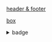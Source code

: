 [header & footer](https://github.com/kyechan99/capsule-render#readme)

[box](https://github.com/matchai/awesome-pinned-gists)

<details><summary>badge</summary>

### Collaborating Tool

- Git  
  
  - img alt="git" src="https://cdn.jsdelivr.net/gh/devicons/devicon/icons/git/git-original-wordmark.svg" width="75" height="75"/>
  - img alt="Git" src="https://img.shields.io/badge/Git-F05032?style=flat-square&logo=Git&logoColor=white"/>
  - img alt="Git" src="https://img.shields.io/badge/Git-F05032?style=for-the-badge&logo=Git&logoColor=white"/>
  
- GitHub  
  
  - img alt="GitHub" src="https://cdn.jsdelivr.net/gh/devicons/devicon/icons/github/github-original-wordmark.svg" width="75" height="75"/>
  - img alt="GitHub" src="https://img.shields.io/badge/GitHub-181717?style=flat-square&logo=GitHub&logoColor=white"/>
  - img alt="GitHub" src="https://img.shields.io/badge/GitHub-181717?style=for-the-badge&logo=GitHub&logoColor=white"/>

---  

### DB  
  
- mysql
  
  - img alt="mysql" src="https://cdn.jsdelivr.net/gh/devicons/devicon/icons/mysql/mysql-original-wordmark.svg" width="75" height="75"/>
  - img alt="mysql" src="https://img.shields.io/badge/MySQL-4479A1?style=flat-square&logo=MySQL&logoColor=white"/>
  - img alt="mysql" src="https://img.shields.io/badge/MySQL-4479A1?style=for-the-badge&logo=MySQL&logoColor=white"/>

---

### PYTHON  
  
- Python
  - img alt="python" src="https://cdn.jsdelivr.net/gh/devicons/devicon/icons/python/python-original-wordmark.svg" width="75" height="75"/>
  - img alt="Python" src="https://img.shields.io/badge/python%20-%2314354C.svg?style=flat-square&logo=python&logoColor=white"/>
  - img alt="Python" src="https://img.shields.io/badge/python%20-%2314354C.svg?style=for-the-badge&logo=python&logoColor=white"/>
  
- 자료 수집
  - img alt="beautifulsoup" src="https://img.shields.io/badge/beautifulsoup-F3E2A9?style=flat-square&logo=Bitdefender&logoColor=black"/>
  - img alt="beautifulsoup" src="https://img.shields.io/badge/beautifulsoup-F3E2A9?style=for-the-badge&logo=Bitdefender&logoColor=black"/>
  
  - img alt="selenium" src="https://img.shields.io/badge/selenium-43B02A?style=flat-square&logo=Selenium&logoColor=white"/>
  - img alt="selenium" src="https://img.shields.io/badge/selenium-43B02A?style=for-the-badge&logo=Selenium&logoColor=white"/>

- 자료 처리 및 분석
  - img alt="numpy" src="https://img.shields.io/badge/numpy-013243?style=flat-square&logo=numpy&logoColor=white"/>
  - img alt="numpy" src="https://img.shields.io/badge/numpy-013243?style=for-the-badge&logo=numpy&logoColor=white"/>
  
  - img alt="pandas" src="https://img.shields.io/badge/pandas-150458?style=flat-square&logo=pandas&logoColor=white"/>
  - img alt="pandas" src="https://img.shields.io/badge/pandas-150458?style=for-the-badge&logo=pandas&logoColor=white"/>

- 자료 시각화
  - img alt="plotly" src="https://img.shields.io/badge/plotly-3F4F75?style=flat-square&logo=Plotly&logoColor=white"/>
  - img alt="plotly" src="https://img.shields.io/badge/plotly-3F4F75?style=for-the-badge&logo=Plotly&logoColor=white"/>
  
  - img alt="folium" src="https://img.shields.io/badge/folium-77B829?style=flat-square&logo=Folium&logoColor=white"/>
  - img alt="folium" src="https://img.shields.io/badge/folium-77B829?style=for-the-badge&logo=Folium&logoColor=white"/>
  
  - img alt="wordcloud" src="https://img.shields.io/badge/wordcloud-3693F3?style=flat-square&logo=iCloud&logoColor=white"/>
  - img alt="wordcloud" src="https://img.shields.io/badge/wordcloud-3693F3?style=for-the-badge&logo=iCloud&logoColor=white"/>
  
  - img alt="streamlit" src="https://img.shields.io/badge/streamlit-FF4B4B?style=flat-square&logo=Streamlit&logoColor=white"/>
  - img alt="streamlit" src="https://img.shields.io/badge/streamlit-FF4B4B?style=for-the-badge&logo=Streamlit&logoColor=white"/>
  
- 인공지능  
  - img alt="scikitlearn" src="https://img.shields.io/badge/scikitlearn-F7931E?style=flat-square&logo=scikit-learn&logoColor=white"/>
  - img alt="scikitlearn" src="https://img.shields.io/badge/scikitlearn-F7931E?style=for-the-badge&logo=scikit-learn&logoColor=white"/>
  
  - img alt="tensorflow" src="https://img.shields.io/badge/tensorflow-FF6F00?style=flat-square&logo=tensorflow&logoColor=white"/>
  - img alt="tensorflow" src="https://img.shields.io/badge/tensorflow-FF6F00?style=for-the-badge&logo=tensorflow&logoColor=white"/>

- 백엔드
  - img alt="FastAPI" src="https://img.shields.io/badge/FastAPI-009688?style=flat-square&logo=scikit-learn&logoColor=white"/>
  - img alt="FastAPI" src="https://img.shields.io/badge/FastAPI-009688?style=for-the-badge&logo=scikit-learn&logoColor=white"/>  
  
---  

### FrontEnd

- html  
  - img alt="html5" src="https://cdn.jsdelivr.net/gh/devicons/devicon/icons/html5/html5-original-wordmark.svg" width="75" height="75"/>
  - img alt="html5" src="https://img.shields.io/badge/HTML5-E34F26?&style=flat-square&logo=html5&logoColor=white"/> 
  - img alt="html5" src="https://img.shields.io/badge/HTML5-E34F26?&style=for-the-badge&logo=html5&logoColor=white"/> 
  
- css  
  - img alt="css3" src="https://cdn.jsdelivr.net/gh/devicons/devicon/icons/css3/css3-original-wordmark.svg" width="75" height="75"/>
  - img alt="css3" src="https://img.shields.io/badge/CSS3-E4405F?style=flat-square&logo=CSS3&logoColor=#1572B6"/>
  - img alt="css3" src="https://img.shields.io/badge/CSS3-E4405F?style=for-the-badge&logo=CSS3&logoColor=#1572B6"/>  
  
- JS
  - img alt="javascript" src="https://cdn.jsdelivr.net/gh/devicons/devicon/icons/javascript/javascript-original.svg" width="75" height="75"/>
  - img alt="JavaScript" src="https://img.shields.io/badge/javascript%20-%23323330.svg?&style=flat-square&logo=javascript&logoColor=%23F7DF1E"/>
  - img alt="JavaScript" src="https://img.shields.io/badge/javascript%20-%23323330.svg?&style=for-the-badge&logo=javascript&logoColor=%23F7DF1E"/>

- FrameWork
  - img alt="tailwind" src="https://img.shields.io/badge/tailwind-06B6D4?style=flat-square&logo=Tailwind CSS&logoColor=white"/>
  - img alt="tailwind" src="https://img.shields.io/badge/tailwind-06B6D4?style=for-the-badge&logo=Tailwind CSS&logoColor=white"/>
  
  - img alt="node.js" src="https://img.shields.io/badge/Node.js-339933?style=flat-square&logo=Node.js&logoColor=white"/>
  - img alt="node.js" src="https://img.shields.io/badge/Node.js-339933?style=for-the-badge&logo=Node.js&logoColor=white"/>
  
  - img alt="npm" src="https://img.shields.io/badge/npm-CB3837?style=flat-square&logo=ESLint&logoColor=white"/>
  - img alt="npm" src="https://img.shields.io/badge/npm-CB3837?style=for-the-badge&logo=ESLint&logoColor=white"/>
  
  - img alt="eslint" src="https://img.shields.io/badge/ESLint-4B32C3?style=flat-square&logo=ESLint&logoColor=white"/>
  - img alt="eslint" src="https://img.shields.io/badge/ESLint-4B32C3?style=for-the-badge&logo=ESLint&logoColor=white"/>
  
  - img alt="React" src="https://img.shields.io/badge/React-61DAFB?style=flat-square&logo=Tailwind CSS&logoColor=white"/>  
  - img alt="React" src="https://img.shields.io/badge/React-61DAFB?style=for-the-badge&logo=Tailwind CSS&logoColor=white"/>  

---

### JAVA

- Java
  - img alt="java" src="https://cdn.jsdelivr.net/gh/devicons/devicon/icons/java/java-original-wordmark.svg" width="75" height="75"/>

- FrameWork
  - img alt="Spring" src="https://img.shields.io/badge/Spring-6DB33F?style=flat-square&logo=scikit-learn&logoColor=white"/>
  - img alt="Spring" src="https://img.shields.io/badge/Spring-6DB33F?style=for-the-badge&logo=scikit-learn&logoColor=white"/>
  
  - img alt="Swagger" src="https://img.shields.io/badge/Swagger-85EA2D?style=flat-square&logo=scikit-learn&logoColor=white"/>
  - img alt="Swagger" src="https://img.shields.io/badge/Swagger-85EA2D?style=for-the-badge&logo=scikit-learn&logoColor=white"/>
  
</details>
